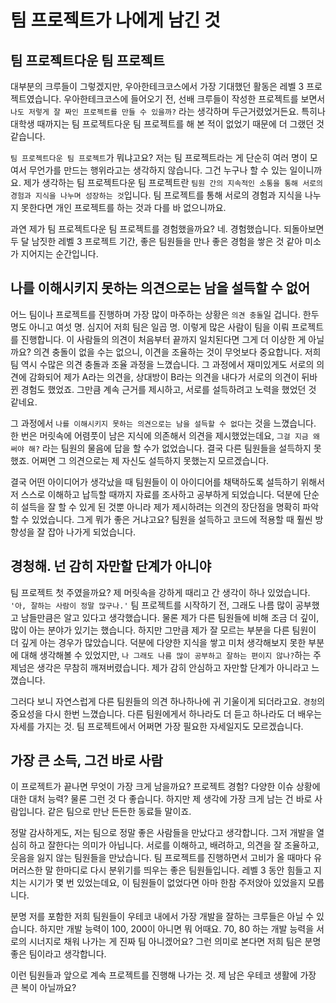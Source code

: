 # 팀 프로젝트가 나에게 남긴 것

## 팀 프로젝트다운 팀 프로젝트

대부분의 크루들이 그렇겠지만, 우아한테크코스에서 가장 기대했던 활동은 레벨 3 프로젝트였습니다. 우아한테크코스에 들어오기 전, 선배 크루들이 작성한 프로젝트를 보면서 `나도 저렇게 잘 짜인 프로젝트를 만들 수 있을까?` 라는 생각하며 두근거렸었거든요. 특히나 대학생 때까지는 팀 프로젝트다운 팀 프로젝트를 해 본 적이 없었기 때문에 더 그랬던 것 같습니다.

`팀 프로젝트다운 팀 프로젝트`가 뭐냐고요? 저는 팀 프로젝트라는 게 단순히 여러 명이 모여서 무언가를 만드는 행위라고는 생각하지 않습니다. 그건 누구나 할 수 있는 일이니까요. 제가 생각하는 팀 프로젝트다운 팀 프로젝트란 `팀원 간의 지속적인 소통을 통해 서로의 경험과 지식을 나누며 성장하는 것`입니다. 팀 프로젝트를 통해 서로의 경험과 지식을 나누지 못한다면 개인 프로젝트를 하는 것과 다를 바 없으니까요.

과연 제가 팀 프로젝트다운 팀 프로젝트를 경험했을까요? 네. 경험했습니다. 되돌아보면 두 달 남짓한 레벨 3 프로젝트 기간, 좋은 팀원들을 만나 좋은 경험을 쌓은 것 같아 미소가 지어지는 순간입니다.

## 나를 이해시키지 못하는 의견으로는 남을 설득할 수 없어

어느 팀이나 프로젝트를 진행하며 가장 많이 마주하는 상황은 `의견 충돌`일 겁니다. 한두 명도 아니고 여섯 명. 심지어 저희 팀은 일곱 명. 이렇게 많은 사람이 팀을 이뤄 프로젝트를 진행합니다. 이 사람들의 의견이 처음부터 끝까지 일치된다면 그게 더 이상한 게 아닐까요? 의견 충돌이 없을 수는 없으니, 이견을 조율하는 것이 무엇보다 중요합니다. 저희 팀 역시 수많은 의견 충돌과 조율 과정을 느꼈습니다. 그 과정에서 재미있게도 서로의 의견에 감화되어 제가 A라는 의견을, 상대방이 B라는 의견을 내다가 서로의 의견이 뒤바뀐 경험도 했었죠. 그만큼 계속 근거를 제시하고, 서로를 설득하려고 노력을 했었던 것 같네요.

그 과정에서 `나를 이해시키지 못하는 의견으로는 남을 설득할 수 없다`는 것을 느꼈습니다. 한 번은 머릿속에 어렴풋이 남은 지식에 의존해서 의견을 제시했었는데요, `그걸 지금 왜 써야 해?` 라는 팀원의 물음에 답을 할 수가 없었습니다. 결국 다른 팀원들을 설득하지 못했죠. 어쩌면 그 의견으로는 제 자신도 설득하지 못했는지 모르겠습니다.

결국 어떤 아이디어가 생각났을 때 팀원들이 이 아이디어를 채택하도록 설득하기 위해서 저 스스로 이해하고 납득할 때까지 자료를 조사하고 공부하게 되었습니다. 덕분에 단순히 설득을 잘 할 수 있게 된 것뿐 아니라 제가 제시하려는 의견의 장단점을 명확히 파악할 수 있었습니다. 그게 뭐가 좋은 거냐고요? 팀원을 설득하고 코드에 적용할 때 훨씬 방향성을 잘 잡아 나가게 되었습니다.

## 경청해. 넌 감히 자만할 단계가 아니야

팀 프로젝트 첫 주였을까요? 제 머릿속을 강하게 때리고 간 생각이 하나 있었습니다. `'아, 잘하는 사람이 정말 많구나.'` 팀 프로젝트를 시작하기 전, 그래도 나름 많이 공부했고 남들만큼은 알고 있다고 생각했습니다. 물론 제가 다른 팀원들에 비해 조금 더 깊이, 많이 아는 분야가 있기는 했습니다. 하지만 그만큼 제가 잘 모르는 부분을 다른 팀원이 더 깊게 아는 경우가 많았습니다. 덕분에 다양한 지식을 쌓고 미처 생각해보지 못한 부분에 대해 생각해볼 수 있었지만, `나 그래도 나름 많이 공부하고 잘하는 편이지 않나?`하는 주제넘은 생각은 무참히 깨져버렸습니다. 제가 감히 안심하고 자만할 단계가 아니라고 느꼈습니다.

그러다 보니 자연스럽게 다른 팀원들의 의견 하나하나에 귀 기울이게 되더라고요. `경청`의 중요성을 다시 한번 느꼈습니다. 다른 팀원에게서 하나라도 더 듣고 하나라도 더 배우는 자세를 가지는 것. 팀 프로젝트에서 어쩌면 가장 필요한 자세일지도 모르겠습니다.

## 가장 큰 소득, 그건 바로 사람

이 프로젝트가 끝나면 무엇이 가장 크게 남을까요? 프로젝트 경험? 다양한 이슈 상황에 대한 대처 능력? 물론 그런 것 다 좋습니다. 하지만 제 생각에 가장 크게 남는 건 바로 사람입니다. 같은 팀으로 만난 든든한 동료들 말이죠.

정말 감사하게도, 저는 팀으로 정말 좋은 사람들을 만났다고 생각합니다. 그저 개발을 열심히 하고 잘한다는 의미가 아닙니다. 서로를 이해하고, 배려하고, 의견을 잘 조율하고, 웃음을 잃지 않는 팀원들을 만났습니다. 팀 프로젝트를 진행하면서 고비가 올 때마다 유머러스한 말 한마디로 다시 분위기를 띄우는 좋은 팀원들입니다. 레벨 3 동안 힘들고 지치는 시기가 몇 번 있었는데요, 이 팀원들이 없었다면 아마 한참 주저앉아 있었을지 모릅니다.

분명 저를 포함한 저희 팀원들이 우테코 내에서 가장 개발을 잘하는 크루들은 아닐 수 있습니다. 하지만 개발 능력이 100, 200이 아니면 뭐 어때요. 70, 80 하는 개발 능력을 서로의 시너지로 채워 나가는 게 진짜 팀 아니겠어요? 그런 의미로 본다면 저희 팀은 분명 좋은 팀이라고 생각합니다.

이런 팀원들과 앞으로 계속 프로젝트를 진행해 나가는 것. 제 남은 우테코 생활에 가장 큰 복이 아닐까요?
